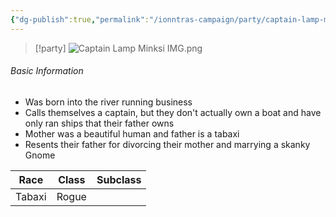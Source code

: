 ```yaml
---
{"dg-publish":true,"permalink":"/ionntras-campaign/party/captain-lamp-minksi/","created":"","updated":""}
---
```



> [!party]
> ![Captain Lamp Minksi IMG.png](/img/user/z_Assets/Captain%20Lamp%20Minksi%20IMG.png)

###### Basic Information 

- Was born into the river running business
- Calls themselves a captain, but they don't actually own a boat and have only ran ships that their father owns 
- Mother was a beautiful human and father is a tabaxi 
- Resents their father for divorcing their mother and marrying a skanky Gnome

| **Race** | **Class** | **Subclass** |
| -------- | --------- | ------------ |
| Tabaxi    | Rogue    |  |
